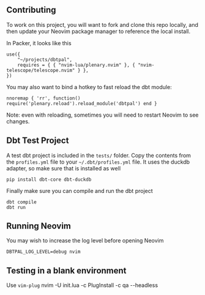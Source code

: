 ## Contributing

To work on this project, you will want to fork and clone this repo locally,
and then update your Neovim package manager to reference the local install.

In Packer, it looks like this
```
use({
    "~/projects/dbtpal",
    requires = { { "nvim-lua/plenary.nvim" }, { "nvim-telescope/telescope.nvim" } },
})
```

You may also want to bind a hotkey to fast reload the dbt module:

```
nnoremap { 'rr', function() require('plenary.reload').reload_module('dbtpal') end }
```

Note: even with reloading, sometimes you will need to restart Neovim to see
changes.

## Dbt Test Project

A test dbt project is included in the `tests/` folder. Copy the contents from
the `profiles.yml` file to your `~/.dbt/profiles.yml` file. It uses the duckdb
adapter, so make sure that is installed as well

```
pip install dbt-core dbt-duckdb
```

Finally make sure you can compile and run the dbt project

```
dbt compile
dbt run
```

## Running Neovim

You may wish to increase the log level before opening Neovim

```
DBTPAL_LOG_LEVEL=debug nvim
```

## Testing in a blank environment

Use `vim-plug` 
nvim -U init.lua -c PlugInstall -c qa --headless
